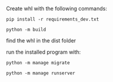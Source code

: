 Create whl with the following commands:

    pip install -r requirements_dev.txt
    
    python -m build

find the whl in the dist folder

run the installed program with:

    python -m manage migrate

    python -m manage runserver
